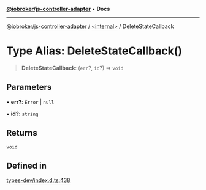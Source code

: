 [**@iobroker/js-controller-adapter**](../../README.md) • **Docs**

***

[@iobroker/js-controller-adapter](../../globals.md) / [\<internal\>](../README.md) / DeleteStateCallback

# Type Alias: DeleteStateCallback()

> **DeleteStateCallback**: (`err`?, `id`?) => `void`

## Parameters

• **err?**: `Error` \| `null`

• **id?**: `string`

## Returns

`void`

## Defined in

[types-dev/index.d.ts:438](https://github.com/ioBroker/ioBroker.js-controller/blob/664d3c56250ad4e09c02e3cf6b90746a581d9f55/packages/types-dev/index.d.ts#L438)
